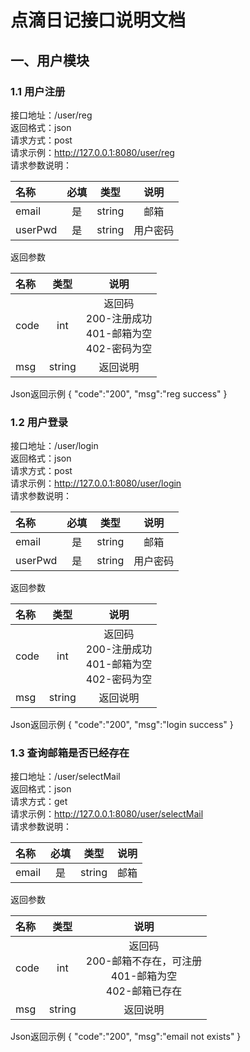 # 点滴日记接口说明文档
## 一、用户模块 
### 1.1 用户注册
接口地址：/user/reg  
返回格式：json  
请求方式：post  
请求示例：http://127.0.0.1:8080/user/reg  
请求参数说明：  

| 名称    | 必填 |   类型 |   说明   |
|:---------|:-----:|:-------:|:--------:|
| email   |   是 | string |   邮箱   |
| userPwd |   是 | string | 用户密码 |

返回参数  

| 名称     |   类型 |   说明   |
|:---------|:-------:|:--------:|
| code |int |  返回码<br>200-注册成功<br>401-邮箱为空 <br>402-密码为空  |
| msg  | string | 返回说明 |

Json返回示例
{ "code":"200", "msg":"reg success" }
### 1.2 用户登录
接口地址：/user/login  
返回格式：json  
请求方式：post  
请求示例：http://127.0.0.1:8080/user/login  
请求参数说明：  

| 名称    | 必填 |   类型 |   说明   |
|:---------|:-----:|:-------:|:--------:|
| email   |   是 | string |   邮箱   |
| userPwd |   是 | string | 用户密码 |

返回参数  

| 名称     |   类型 |   说明   |
|:---------|:-------:|:--------:|
| code |int |  返回码<br>200-注册成功<br>401-邮箱为空 <br>402-密码为空  |
| msg  | string | 返回说明 |

Json返回示例
{ "code":"200", "msg":"login success" }
### 1.3 查询邮箱是否已经存在
接口地址：/user/selectMail  
返回格式：json  
请求方式：get  
请求示例：http://127.0.0.1:8080/user/selectMail  
请求参数说明：  

| 名称    | 必填 |   类型 |   说明   |
|:---------|:-----:|:-------:|:--------:|
| email   |   是 | string |   邮箱   |

返回参数  

| 名称     |   类型 |   说明   |
|:---------|:-------:|:--------:|
| code |int |  返回码<br>200-邮箱不存在，可注册<br>401-邮箱为空 <br>402-邮箱已存在  |
| msg  | string | 返回说明 |

Json返回示例
{ "code":"200", "msg":"email not exists" }